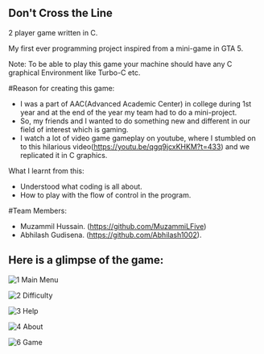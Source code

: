 ## Don't Cross the Line
2 player game written in C.

My first ever programming project inspired from a mini-game in GTA 5.

Note: To be able to play this game your machine should have any C graphical Environment like Turbo-C etc.

#Reason for creating this game:
- I was a part of AAC(Advanced Academic Center) in college during 1st year and at the end of the year my team had to do a mini-project.
- So, my friends and I wanted to do something new and different in our field of interest which is gaming.
- I watch a lot of video game gameplay on youtube, where I stumbled on to this hilarious video(https://youtu.be/qgq9jcxKHKM?t=433) and we replicated it in C graphics.

What I learnt from this:
- Understood what coding is all about.
- How to play with the flow of control in the program.

#Team Members:
- Muzammil Hussain. (https://github.com/MuzammiLFive)
- Abhilash Gudisena. (https://github.com/Abhilash1002).

## Here is a glimpse of the game:
![1 Main Menu](https://user-images.githubusercontent.com/39485686/91906553-02a0e500-ecc6-11ea-97d2-9f24002194d2.png)


![2 Difficulty](https://user-images.githubusercontent.com/39485686/91906698-44ca2680-ecc6-11ea-83e9-ca085b29663f.png)


![3 Help](https://user-images.githubusercontent.com/39485686/91906796-6cb98a00-ecc6-11ea-8edf-9b879e2b4b0d.png)


![4 About](https://user-images.githubusercontent.com/39485686/91906979-a8ecea80-ecc6-11ea-9622-585da36e313c.png)


![6 Game](https://user-images.githubusercontent.com/39485686/91906857-7fcc5a00-ecc6-11ea-83af-10be1982cf34.png)
